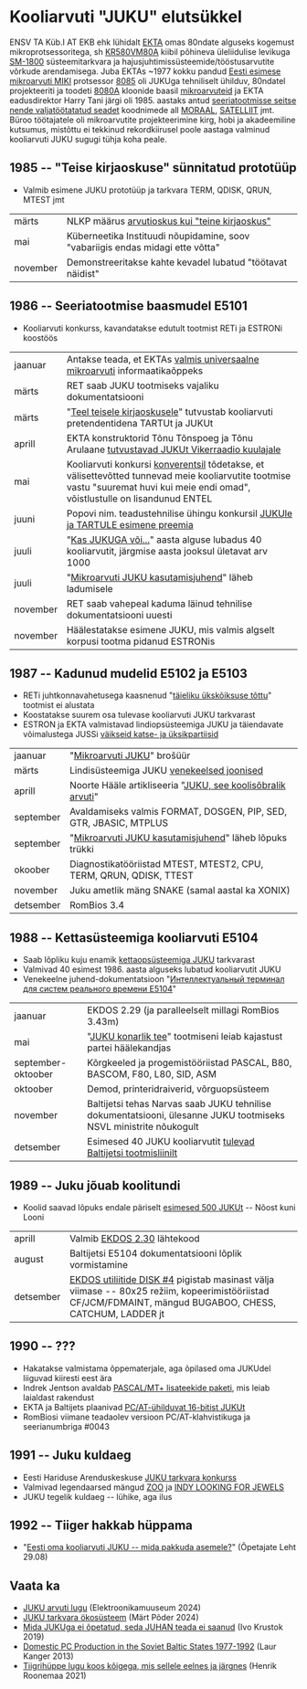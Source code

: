 ﻿# Kooliarvuti "JUKU" elutsükkel

ENSV TA Küb.I AT EKB ehk lühidalt [EKTA](https://et.wikipedia.org/wiki/Arvutustehnika_Erikonstrueerimisb%C3%BCroo) omas 80ndate alguseks kogemust mikroprotsessoritega, sh [KR580VM80A](https://et.wikipedia.org/wiki/KR580VM80A) kiibil põhineva üleliidulise levikuga [SM-1800](https://ru.wikipedia.org/wiki/%D0%A1%D0%9C_%D0%AD%D0%92%D0%9C#%D0%9B%D0%B8%D0%BD%D0%B8%D1%8F_Intel) süsteemitarkvara ja hajusjuhtimissüsteemide/tööstusarvutite võrkude arendamisega. Juba EKTAs ~1977 kokku pandud [Eesti esimese mikroarvuti MIKI](https://www.digar.ee/viewer/et/nlib-digar:291378/262634/page/10) protsessor [8085](https://et.wikipedia.org/wiki/Intel_8085) oli JUKUga tehniliselt ühilduv, 80ndatel projekteeriti ja toodeti [8080A](https://et.wikipedia.org/wiki/Intel_8080) kloonide baasil [mikroarvuteid](https://www.etera.ee/zoom/21582/view?page=215&view=0,0,2076,3017) ja EKTA eadusdirektor Harry Tani järgi oli 1985. aastaks antud [seeriatootmisse seitse nende valjatöötatatud seadet](https://www.etera.ee/zoom/107301/view?page=4&p=separate&search=&view=0,0,2126,3449) koodnimede all [MORAAL](https://www.etera.ee/zoom/107301/view?page=8&p=separate&tool=info&view=0,0,2126,3449), [SATELLIIT](https://elektroonikamuuseum.ee/hajusjuhtimise_susteem_satelliit.html) jmt. Büroo töötajatele oli mikroarvutite projekteerimine kirg, hobi ja akadeemiline kutsumus, mistõttu ei tekkinud rekordkiirusel poole aastaga valminud kooliarvuti JUKU sugugi tühja koha peale.

## 1985 -- "Teise kirjaoskuse" sünnitatud prototüüp

* Valmib esimene JUKU prototüüp ja tarkvara TERM, QDISK, QRUN, MTEST jmt

|||
|-|-|
märts    | NLKP määrus [arvutioskus kui "teine kirjaoskus"](https://elektroonikamuuseum.ee/failid/1985.03.28_NLKP_maarus_271.pdf)
mai      | Küberneetika Instituudi nõupidamine, soov "vabariigis endas midagi ette võtta"
november | Demonstreeritakse kahte kevadel lubatud "töötavat näidist"


## 1986 -- Seeriatootmise baasmudel E5101

* Kooliarvuti konkurss, kavandatakse edutult tootmist RETi ja ESTRONi koostöös

|||
|-|-|
jaanuar | Antakse teada, et EKTAs [valmis universaalne mikroarvuti](https://dea.digar.ee/?a=d&d=rahvahaal19860105.2.11&srpos=11&e=-------et-25--1--txt-txIN-------------) informaatikaõppeks
märts | RET saab JUKU tootmiseks vajaliku dokumentatsiooni
märts | "[Teel teisele kirjaoskusele](https://www.youtube.com/watch?v=TQupHJ9J7w8)" tutvustab kooliarvuti pretendentidena TARTUt ja JUKUt
aprill | EKTA konstruktorid Tõnu Tõnspoeg ja Tõnu Arulaane [tutvustavad JUKUt Vikerraadio kuulajale](https://arhiiv.err.ee/vaata/vikerkaja-vikerkaja-eestis-loodud-kooliarvuti-juku)
mai | Kooliarvuti konkursi [konverentsil](https://www.etera.ee/zoom/20621/view?page=1&p=separate&view=0,6926,3843,1858) tõdetakse, et välisettevõtted tunnevad meie kooliarvutite tootmise vastu "suuremat huvi kui meie endi omad", võistlustulle on lisandunud ENTEL
juuni | Popovi nim. teadustehnilise ühingu konkursil [JUKUle ja TARTULE esimene preemia](https://dea.digar.ee/?a=d&d=rahvahaal19860903.2.11.4&e=-------et-25--1--txt-txIN%7ctxTI%7ctxAU%7ctxTA-------------)
juuli | "[Kas JUKUGA või...](https://arhiiv.err.ee/audio/vaata/kas-jukuga-voi)" aasta alguse lubadus 40 kooliarvutit, järgmise aasta jooksul ületavat arv 1000
juuli | "[Mikroarvuti JUKU kasutamisjuhend](https://arti.ee/juku/Mikroarvuti%20Juku%20E5101%20kasutamisjuhend%201988%20%28168lk%2C%20eesti%20k%29.pdf)" läheb ladumisele
november | RET saab vahepeal kaduma läinud tehnilise dokumentatsiooni uuesti
november | Häälestatakse esimene JUKU, mis valmis algselt korpusi tootma pidanud ESTRONis

## 1987 -- Kadunud mudelid E5102 ja E5103

* RETi juhtkonnavahetusega kaasnenud "[täieliku ükskõiksuse tõttu](https://www.etera.ee/zoom/19156/view?page=108&p=separate&tool=info&view=0,1175,2323,2716)" tootmist ei alustata
* Koostatakse suurem osa tulevase kooliarvuti JUKU tarkvarast
* ESTRON ja EKTA valmistavad lindiopsüsteemiga JUKU ja täiendavate võimalustega JUSSi [väikseid katse- ja üksikpartiisid](https://www.etera.ee/zoom/29230/view?page=84&p=separate&tool=info&view=0,0,2373,3411)

|||
|-|-|
jaanuar   | "[Mikroarvuti JUKU](https://github.com/infoaed/juku3000/blob/master/docs/ekta_juku.pdf)" brošüür
märts     | Lindisüsteemiga JUKU [venekeelsed joonised](https://elektroonikafoorum.com/thread-690-post-4164.html#pid4164)
aprill    | Noorte Hääle artikliseeria "[JUKU, see koolisõbralik arvuti](https://arti.ee/juku/Noorte_H%C3%A4%C3%A4l_1987-04/)"
september | Avaldamiseks valmis FORMAT, DOSGEN, PIP, SED, GTR, JBASIC, MTPLUS
september | "[Mikroarvuti JUKU kasutamisjuhend](https://elektroonikamuuseum.ee/failid/juku/kirjandus/Mikroarvuti_JUKU_kasutamisjuhend_1988.pdf)" läheb lõpuks trükki
okoober   | Diagnostikatööriistad MTEST, MTEST2, CPU, TERM, QRUN, QDISK, TTEST
november  | Juku ametlik mäng SNAKE (samal aastal ka XONIX)
detsember | RomBios 3.4

## 1988 -- Kettasüsteemiga kooliarvuti E5104

* Saab lõpliku kuju enamik [kettaopsüsteemiga JUKU](juku-k%C3%A4sud.md) tarkvarast
* Valmivad 40 esimest 1986. aasta alguseks lubatud kooliarvutit JUKU
* Venekeelne juhend-dokumentatsioon "[Интеллектуальный терминал для систем реального времени E5104](https://arti.ee/juku/JUKU%20E5104%20Kasutusjuhend%203%20osa%20%28286lk%2C%20vene%20k%29.pdf)"

|||
|-|-|
jaanuar            | EKDOS 2.29 (ja paralleelselt millagi RomBios 3.43m)
mai                | "[JUKU konarlik tee](https://www.etera.ee/zoom/29230/view?page=82&p=separate&tool=info&view=0,0,2373,3411)" tootmiseni leiab kajastust partei häälekandjas
september-oktoober | Kõrgkeeled ja progemistööriistad PASCAL, B80, BASCOM, F80, L80, SID, ASM
oktoober           | Demod, printeridraiverid, võrguopsüsteem
november           | Baltijetsi tehas Narvas saab JUKU tehnilise dokumentatsiooni, ülesanne JUKU tootmiseks NSVL ministrite nõukogult
detsember          | Esimesed 40 JUKU kooliarvutit [tulevad Baltijetsi tootmisliinilt](https://dea.digar.ee/?a=d&d=rahvahaal19891111.2.17&srpos=8&e=-------et-25--1--txt-txIN-------------)

## 1989 -- Juku jõuab koolitundi

* Koolid saavad lõpuks endale päriselt [esimesed 500 JUKUt](https://dea.digar.ee/?a=d&d=opetajateleht19900120.1.3&e=-------et-25--1--txt-txIN%7ctxTI%7ctxAU%7ctxTA-------------) -- Nõost kuni Looni

|||
|-|-|
aprill    | Valmib [EKDOS 2.30](https://github.com/infoaed/juku3000/blob/master/src/EKDOS30.ASM) lähtekood
august    | Baltijetsi E5104 dokumentatsiooni lõplik vormistamine
detsember | [EKDOS utiliitide DISK #4](ekdos230.md) pigistab masinast välja viimase -- 80x25 režiim, kopeerimistööriistad CF/JCM/FDMAINT, mängud BUGABOO, CHESS, CATCHUM, LADDER jt

## 1990 -- ???

* Hakatakse valmistama õppematerjale, aga õpilased oma JUKUdel liiguvad kiiresti eest ära
* Indrek Jentson avaldab [PASCAL/MT+ lisateekide paketi](pascal/lisateek.md), mis leiab laialdast rakendust
* EKTA ja Baltijets plaanivad [PC/AT-ühilduvat 16-bitist JUKUt](https://www.etera.ee/zoom/22779/view?page=36&p=separate&tool=info&view=0,0,1962,2759)
* RomBiosi viimane teadaolev versioon PC/AT-klahvistikuga ja seerianumbriga #0043

## 1991 -- Juku kuldaeg

* Eesti Hariduse Arenduskeskuse [JUKU tarkvara konkurss](https://dea.digar.ee/?a=d&d=opetajateleht19910126.1.8&e=-------et-25--1--txt-txIN%7ctxTI%7ctxAU%7ctxTA-------------)
* Valmivad legendaarsed mängud [ZOO](https://elektroonikamuuseum.ee/juku_arvuti_tarkvara_mang_zoo.html) ja [INDY LOOKING FOR JEWELS](https://et.wikipedia.org/wiki/Indy_looking_for_Jewels...)
* JUKU tegelik kuldaeg -- lühike, aga ilus

## 1992 -- Tiiger hakkab hüppama

* "[Eesti oma kooliarvuti JUKU -- mida pakkuda asemele?](https://dea.digar.ee/?a=d&d=opetajateleht19920829.1.4&e=-------et-25--1--txt-txIN%7ctxTI%7ctxAU%7ctxTA-------------)" (Õpetajate Leht 29.08)

## Vaata ka

* [JUKU arvuti lugu](https://elektroonikamuuseum.ee/juku_arvuti_lugu.html) (Elektroonikamuuseum 2024)
* [JUKU tarkvara ökosüsteem](https://p6drad-teel.net/~p6der/juku-hingeelu_2024_videota.pdf) (Märt Põder 2024)
* [Mida JUKUga ei õpetatud, seda JUHAN teada ei saanud](https://dea.digar.ee/cgi-bin/dea?a=d&d=AKdigi201909.2.25.1&e=-------et-25--1--txt-txIN|txTI|txAU|txTA-------------) (Ivo Krustok 2019)
* [Domestic PC Production in the Soviet Baltic States 1977-1992](https://era.ed.ac.uk/bitstream/handle/1842/16452/Kanger2013.pdf) (Laur Kanger 2013)
* [Tiigrihüppe lugu koos kõigega, mis sellele eelnes ja järgnes](https://kompass.harno.ee/tiigrihupe/) (Henrik Roonemaa 2021)
